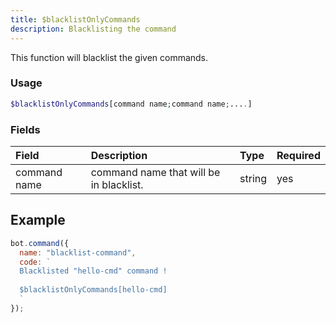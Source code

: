 ```yaml
---
title: $blacklistOnlyCommands
description: Blacklisting the command
---
```


This function will blacklist the given commands.

### Usage 

```php
$blacklistOnlyCommands[command name;command name;....]
```

### Fields

| Field | Description | Type | Required |
| :--- | :--- | :--- | :--- |
| command name | command name that will be in blacklist. | string | yes |

## Example

```javascript
bot.command({
  name: "blacklist-command",
  code: `
  Blacklisted "hello-cmd" command !
  
  $blacklistOnlyCommands[hello-cmd]
  `
});
```

